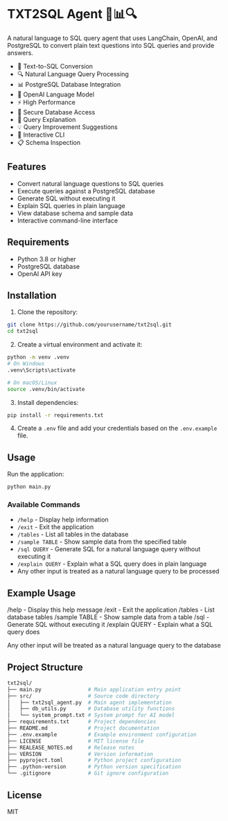 # TXT2SQL Agent 🤖📊🔍
A natural language to SQL query agent that uses LangChain, OpenAI, and PostgreSQL to convert plain text questions into SQL queries and provide answers.

- 🤖 Text-to-SQL Conversion
- 🔍 Natural Language Query Processing
- 📊 PostgreSQL Database Integration
- 🧠 OpenAI Language Model
- ⚡ High Performance
- 🔐 Secure Database Access
- 📝 Query Explanation
- 💡 Query Improvement Suggestions
- 🔄 Interactive CLI
- 📋 Schema Inspection


## Features
- Convert natural language questions to SQL queries
- Execute queries against a PostgreSQL database
- Generate SQL without executing it
- Explain SQL queries in plain language
- View database schema and sample data
- Interactive command-line interface

## Requirements

- Python 3.8 or higher
- PostgreSQL database
- OpenAI API key

## Installation

1. Clone the repository:
```bash
git clone https://github.com/yourusername/txt2sql.git
cd txt2sql
```

2. Create a virtual environment and activate it:
```bash
python -m venv .venv
# On Windows
.venv\Scripts\activate

# On macOS/Linux
source .venv/bin/activate
```

3. Install dependencies:
```bash
pip install -r requirements.txt
```

4. Create a `.env` file and add your credentials based on the `.env.example` file.

## Usage
Run the application:

```bash
python main.py
```

### Available Commands

- `/help` - Display help information
- `/exit` - Exit the application
- `/tables` - List all tables in the database
- `/sample TABLE` - Show sample data from the specified table
- `/sql QUERY` - Generate SQL for a natural language query without executing it
- `/explain QUERY` - Explain what a SQL query does in plain language
- Any other input is treated as a natural language query to be processed

## Example Usage

  /help           - Display this help message
  /exit           - Exit the application
  /tables         - List database tables
  /sample TABLE   - Show sample data from a table
  /sql            - Generate SQL without executing it
  /explain QUERY  - Explain what a SQL query does

  Any other input will be treated as a natural language query to the database

## Project Structure
```bash
txt2sql/
├── main.py               # Main application entry point
├── src/                  # Source code directory
│   ├── txt2sql_agent.py  # Main agent implementation
│   ├── db_utils.py       # Database utility functions
│   └── system_prompt.txt # System prompt for AI model
├── requirements.txt      # Project dependencies
├── README.md             # Project documentation
├── .env.example          # Example environment configuration
├── LICENSE               # MIT license file
├── REALEASE_NOTES.md     # Release notes
├── VERSION               # Version information
├── pyproject.toml        # Python project configuration
├── .python-version       # Python version specification
└── .gitignore            # Git ignore configuration
```

## License
MIT
